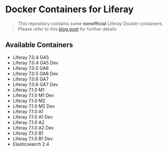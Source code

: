 # Docker Containers for Liferay
> This repository contains some **nonofficial** Liferay Docker containers. Please refer to this [blog post](https://web.liferay.com/it/web/glassofwhiskey/blog/-/blogs/liferay-and-docker-dockerised-liferay-workspace) for further details

## Available Containers
- Liferay 7.0.4 GA5
- Liferay 7.0.4 GA5 Dev
- Liferay 7.0.5 GA6
- Liferay 7.0.5 GA6 Dev
- Liferay 7.0.6 GA7
- Liferay 7.0.6 GA7 Dev
- Liferay 7.1.0 M1
- Liferay 7.1.0 M1 Dev
- Liferay 7.1.0 M2
- Liferay 7.1.0 M2 Dev
- Liferay 7.1.0 A1
- Liferay 7.1.0 A1 Dev
- Liferay 7.1.0 A2
- Liferay 7.1.0 A2 Dev
- Liferay 7.1.0 B1
- Liferay 7.1.0 B1 Dev
- Elasticsearch 2.4